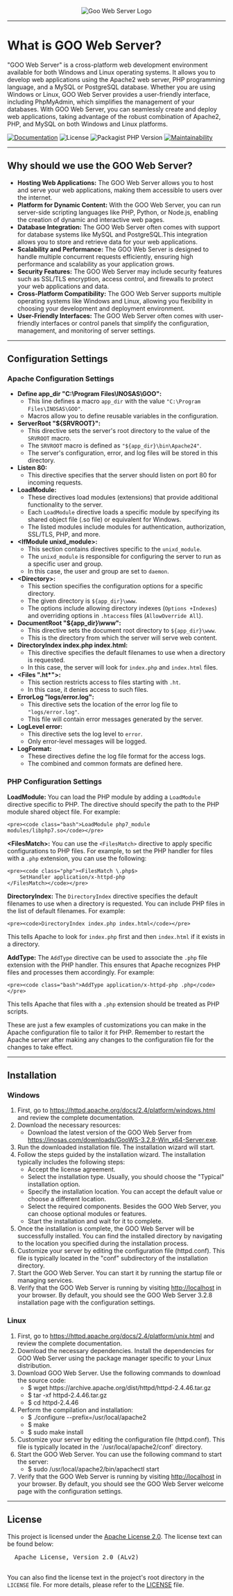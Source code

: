 
<div align="center">
  <img src= "https://github.com/nisayrdglll/denemee/assets/115365248/6001fd62-1efa-48b9-8a9d-3bd92055ccbb"
  alt="Goo Web Server Logo">
  <hr>
</div>

<h1>What is GOO Web Server?  </h1>


<p>
  "GOO Web Server" is a cross-platform web development environment available for both Windows and Linux operating systems. It allows you to develop web applications using the Apache2 web server, PHP programming language, and a MySQL or PostgreSQL database. Whether you are using Windows or Linux, GOO Web Server provides a user-friendly interface, including PhpMyAdmin, which simplifies the management of your databases. With GOO Web Server, you can seamlessly create and deploy web applications, taking advantage of the robust combination of Apache2, PHP, and MySQL on both Windows and Linux platforms.
</p>
<p dir="auto">

  <a href="https://superset.apache.org" rel="nofollow"><img src="https://camo.githubusercontent.com/d65d51704b287e5d73f4c937a6268e674949aa7d61aa10478003d9d7c0461272/68747470733a2f2f696d672e736869656c64732e696f2f62616467652f646f63732d6170616368652e6f72672d626c75652e737667" alt="Documentation" data-canonical-src="https://img.shields.io/badge/docs-apache.org-blue.svg" style="max-width: 100%;"></a>
  <a><img src="https://camo.githubusercontent.com/2a2157c971b7ae1deb8eb095799440551c33dcf61ea3d965d86b496a5a65df55/68747470733a2f2f696d672e736869656c64732e696f2f62616467652f4c6963656e73652d417061636865253230322e302d626c75652e737667" alt="License" data-canonical-src="https://img.shields.io/badge/License-Apache%2.4.57-blue.svg" style="max-width: 100%;">
  </a>
<a>
<img src="https://camo.githubusercontent.com/cd8d1278950d417149d42b9c5e47795a19afce997b390ba6668f35abde0b09a5/68747470733a2f2f696d672e736869656c64732e696f2f7061636b61676973742f646570656e64656e63792d762f6d657966612f7068702d7376672f7068703f7374796c653d706c6173746963" alt="Packagist PHP Version" data-canonical-src="https://img.shields.io/packagist/dependency-v/meyfa/php-svg/php?style=plastic" style="max-width: 100%;">
</a>
<a href="https://codeclimate.com/github/meyfa/php-svg/maintainability" rel="nofollow"><img src="https://camo.githubusercontent.com/61e5e28c2aec895e6c83bcc02da4c7f780c619eff615f36cc18e0cfabb3b92c4/68747470733a2f2f6170692e636f6465636c696d6174652e636f6d2f76312f6261646765732f38663733343638363031613635336166663065382f6d61696e7461696e6162696c697479" alt="Maintainability" data-canonical-src="https://api.codeclimate.com/v1/badges/8f73468601a653aff0e8/maintainability" style="max-width: 100%;"></a>

</p>

<hr>
<div>
  <h2>Why should we use the GOO Web Server?</h2>
  
  <ul>
  <li>
    <strong>Hosting Web Applications:</strong> The GOO Web Server allows you to host and serve your web applications, making them accessible to users over the internet.
  </li>
  <li>
    <strong>Platform for Dynamic Content:</strong> With the GOO Web Server, you can run server-side scripting languages like PHP, Python, or Node.js, enabling the creation of dynamic and interactive web pages.
  </li>
  <li>
    <strong>Database Integration:</strong> The GOO Web Server often comes with support for database systems like MySQL and PostgreSQL.This integration allows you to store and retrieve data for your web applications.
  </li>
  <li>
    <strong>Scalability and Performance:</strong> The GOO Web Server is designed to handle multiple concurrent requests efficiently, ensuring high performance and scalability as your application grows.
  </li>
  <li>
    <strong>Security Features:</strong> The GOO Web Server may include security features such as SSL/TLS encryption, access control, and firewalls to protect your web applications and data.
  </li>
  <li>
    <strong>Cross-Platform Compatibility:</strong> The GOO Web Server supports multiple operating systems like Windows and Linux, allowing you flexibility in choosing your development and deployment environment.
  </li>
  <li>
    <strong>User-Friendly Interfaces:</strong> The GOO Web Server often comes with user-friendly interfaces or control panels that simplify the configuration, management, and monitoring of server settings.
  </li>
</ul>
</div>
<hr>
<div>
   <h2>Configuration Settings</h2>
   <h3>Apache Configuration Settings</h3>
 <ul>
  <li><strong>Define app_dir "C:\Program Files\INOSAS\GOO":</strong>
    <ul>
      <li>This line defines a macro <code>app_dir</code> with the value <code>"C:\Program Files\INOSAS\GOO"</code>.</li>
      <li>Macros allow you to define reusable variables in the configuration.</li>
    </ul>
  </li>
  <li><strong>ServerRoot "${SRVROOT}":</strong>
    <ul>
      <li>This directive sets the server's root directory to the value of the <code>SRVROOT</code> macro.</li>
      <li>The <code>SRVROOT</code> macro is defined as <code>"${app_dir}\bin\Apache24"</code>.</li>
      <li>The server's configuration, error, and log files will be stored in this directory.</li>
    </ul>
  </li>
  <li><strong>Listen 80:</strong>
    <ul>
      <li>This directive specifies that the server should listen on port 80 for incoming requests.</li>
    </ul>
  </li>
  <li><strong>LoadModule:</strong>
    <ul>
      <li>These directives load modules (extensions) that provide additional functionality to the server.</li>
      <li>Each <code>LoadModule</code> directive loads a specific module by specifying its shared object file (.so file) or equivalent for Windows.</li>
      <li>The listed modules include modules for authentication, authorization, SSL/TLS, PHP, and more.</li>
    </ul>
  </li>
  <li><strong>&lt;IfModule unixd_module&gt;:</strong>
    <ul>
      <li>This section contains directives specific to the <code>unixd_module</code>.</li>
      <li>The <code>unixd_module</code> is responsible for configuring the server to run as a specific user and group.</li>
      <li>In this case, the user and group are set to <code>daemon</code>.</li>
    </ul>
  </li>
  <li><strong>&lt;Directory&gt;:</strong>
    <ul>
      <li>This section specifies the configuration options for a specific directory.</li>
      <li>The given directory is <code>${app_dir}\www</code>.</li>
      <li>The options include allowing directory indexes (<code>Options +Indexes</code>) and overriding options in <code>.htaccess</code> files (<code>AllowOverride All</code>).</li>
    </ul>
  </li>
  <li><strong>DocumentRoot "${app_dir}\www":</strong>
    <ul>
      <li>This directive sets the document root directory to <code>${app_dir}\www</code>.</li>
      <li>This is the directory from which the server will serve web content.</li>
    </ul>
  </li>
  <li><strong>DirectoryIndex index.php index.html:</strong>
    <ul>
      <li>This directive specifies the default filenames to use when a directory is requested.</li>
      <li>In this case, the server will look for <code>index.php</code> and <code>index.html</code> files.</li>
    </ul>
  </li>
  <li><strong>&lt;Files ".ht*"&gt;:</strong>
    <ul>
      <li>This section restricts access to files starting with <code>.ht</code>.</li>
      <li>In this case, it denies access to such files.</li>
    </ul>
  </li>
  <li><strong>ErrorLog "logs/error.log":</strong>
    <ul>
      <li>This directive sets the location of the error log file to <code>"logs/error.log"</code>.</li>
      <li>This file will contain error messages generated by the server.</li>
    </ul>
  </li>
  <li><strong>LogLevel error:</strong>
    <ul>
      <li>This directive sets the log level to <code>error</code>.</li>
      <li>Only error-level messages will be logged.</li>
    </ul>
  </li>
  <li><strong>LogFormat:</strong>
    <ul>
      <li>These directives define the log file format for the access logs.</li>
      <li>The combined and common formats are defined here.</li>
    </ul>
  </li>
</ul>
  <h3>PHP Configuration Settings</h3>
<p><strong>LoadModule:</strong> You can load the PHP module by adding a <code>LoadModule</code> directive specific to PHP. The directive should specify the path to the PHP module shared object file. For example:</p>

<pre><code>&lt;pre&gt;&lt;code class="bash"&gt;LoadModule php7_module modules/libphp7.so&lt;/code&gt;&lt;/pre&gt;</code></pre>

<p><strong>&lt;FilesMatch&gt;:</strong> You can use the <code>&lt;FilesMatch&gt;</code> directive to apply specific configurations to PHP files. For example, to set the PHP handler for files with a <code>.php</code> extension, you can use the following:</p>

<pre><code>&lt;pre&gt;&lt;code class="php"&gt;&lt;FilesMatch \.php$&gt;
    SetHandler application/x-httpd-php
&lt;/FilesMatch&gt;&lt;/code&gt;&lt;/pre&gt;</code></pre>

<p><strong>DirectoryIndex:</strong> The <code>DirectoryIndex</code> directive specifies the default filenames to use when a directory is requested. You can include PHP files in the list of default filenames. For example:</p>

<pre><code>&lt;pre&gt;&lt;code&gt;DirectoryIndex index.php index.html&lt;/code&gt;&lt;/pre&gt;</code></pre>

<p>This tells Apache to look for <code>index.php</code> first and then <code>index.html</code> if it exists in a directory.</p>

<p><strong>AddType:</strong> The <code>AddType</code> directive can be used to associate the <code>.php</code> file extension with the PHP handler. This ensures that Apache recognizes PHP files and processes them accordingly. For example:</p>

<pre><code>&lt;pre&gt;&lt;code class="bash"&gt;AddType application/x-httpd-php .php&lt;/code&gt;&lt;/pre&gt;</code></pre>

<p>This tells Apache that files with a <code>.php</code> extension should be treated as PHP scripts.</p>

<p>These are just a few examples of customizations you can make in the Apache configuration file to tailor it for PHP. Remember to restart the Apache server after making any changes to the configuration file for the changes to take effect.</p>

</div>
<hr>

<div>
  <h2>Installation </h2>
  <h3>Windows</h3>
  <ol>
    <li>First, go to <a href="https://httpd.apache.org/docs/2.4/platform/windows.html">https://httpd.apache.org/docs/2.4/platform/windows.html</a> and review the complete documentation.</li>
    <li>Download the necessary resources:
      <ul>
        <li>Download the latest version of the GOO Web Server from <a href="https://inosas.com/downloads/GooWS-3.2.8-Win_x64-Server.exe">https://inosas.com/downloads/GooWS-3.2.8-Win_x64-Server.exe</a>.</li>
      </ul>
    </li>
    <li>Run the downloaded installation file. The installation wizard will start.</li>
    <li>Follow the steps guided by the installation wizard. The installation typically includes the following steps:
      <ul>
        <li>Accept the license agreement.</li>
        <li>Select the installation type. Usually, you should choose the "Typical" installation option.</li>
        <li>Specify the installation location. You can accept the default value or choose a different location.</li>
        <li>Select the required components. Besides the GOO Web Server, you can choose optional modules or features.</li>
        <li>Start the installation and wait for it to complete.</li>
      </ul>
    </li>
    <li>Once the installation is complete, the GOO Web Server will be successfully installed. You can find the installed directory by navigating to the location you specified during the installation process.</li>
    <li>Customize your server by editing the configuration file (httpd.conf). This file is typically located in the "conf" subdirectory of the installation directory.</li>
    <li>Start the GOO Web Server. You can start it by running the startup file or managing services.</li>
    <li>Verify that the GOO Web Server is running by visiting <a href="http://localhost">http://localhost</a> in your browser. By default, you should see the GOO Web Server 3.2.8 installation page with the configuration settings.</li>
  </ol>

  <h3>Linux</h3>
  <ol>
    <li>First, go to <a href="https://httpd.apache.org/docs/2.4/platform/unix.html">https://httpd.apache.org/docs/2.4/platform/unix.html</a> and review the complete documentation.</li>
    <li>Download the necessary dependencies. Install the dependencies for GOO Web Server using the package manager specific to your Linux distribution.</li>
    <li>Download GOO Web Server. Use the following commands to download the source code:
      <ul>
        <li>$ wget https://archive.apache.org/dist/httpd/httpd-2.4.46.tar.gz</li>
        <li>$ tar -xf httpd-2.4.46.tar.gz</li>
        <li>$ cd httpd-2.4.46</li>
      </ul>
    </li>
    <li>Perform the compilation and installation:
      <ul>
        <li>$ ./configure --prefix=/usr/local/apache2</li>
        <li>$ make</li>
        <li>$ sudo make install</li>
      </ul>
    </li>
    <li>Customize your server by editing the configuration file (httpd.conf). This file is typically located in the `/usr/local/apache2/conf` directory.</li>
    <li>Start the GOO Web Server. You can use the following command to start the server:
      <ul>
        <li>$ sudo /usr/local/apache2/bin/apachectl start</li>
      </ul>
    </li>
    <li>Verify that the GOO Web Server is running by visiting <a href="http://localhost">http://localhost</a> in your browser. By default, you should see the GOO Web Server welcome page with the configuration settings.</li>
  </ol>
</div>
<hr>


<div>
  <h2>License</h2>

  <p>This project is licensed under the <a href="https://www.apache.org/licenses/LICENSE-2.0">Apache License 2.0</a>. The license text can be found below:</p>

  <pre>
  Apache License, Version 2.0 (ALv2)
  </pre>

  <p>You can also find the license text in the project's root directory in the <code>LICENSE</code> file. For more details, please refer to the <a href="https://github.com/nisayrdglll/denemee/blob/main/LICENCE">LICENSE</a> file.</p>
</div>

